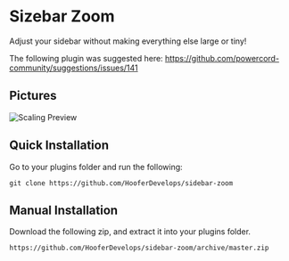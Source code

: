
# Sizebar Zoom
Adjust your sidebar without making everything else large or tiny!

The following plugin was suggested here: https://github.com/powercord-community/suggestions/issues/141

## Pictures
![Scaling Preview](https://cdn.discordapp.com/attachments/738968109288914976/741729665424818240/BnQMMi3Iji.gif)


## Quick Installation
Go to your plugins folder and run the following:

    git clone https://github.com/HooferDevelops/sidebar-zoom


## Manual Installation
Download the following zip, and extract it into your plugins folder.

    https://github.com/HooferDevelops/sidebar-zoom/archive/master.zip
